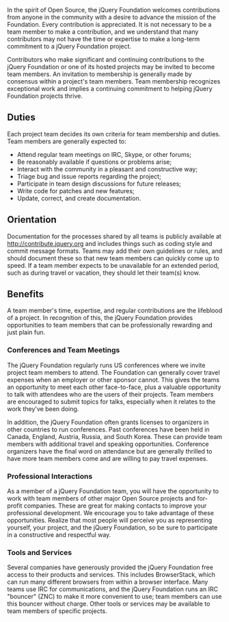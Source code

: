 <script>{
	"title": "jQuery Foundation - Team Members",
	"pageTemplate": "page-fullwidth.php"
}</script>

In the spirit of Open Source, the jQuery Foundation welcomes contributions from anyone in the community with a desire to advance the mission of the Foundation. Every contribution is appreciated. It is not necessary to be a team member to make a contribution, and we understand that many contributors may not have the time or expertise to make a long-term commitment to a jQuery Foundation project. 

Contributors who make significant and continuing contributions to the jQuery Foundation or one of its hosted projects may be invited to become team members. An invitation to membership is generally made by consensus within a project's team members. Team membership recognizes exceptional work and implies a continuing commitment to helping jQuery Foundation projects thrive.

## Duties

Each project team decides its own criteria for team membership and duties. Team members are generally expected to:
* Attend regular team meetings on IRC, Skype, or other forums;
* Be reasonably available if questions or problems arise;
* Interact with the community in a pleasant and constructive way;
* Triage bug and issue reports regarding the project;
* Participate in team design discussions for future releases;
* Write code for patches and new features;
* Update, correct, and create documentation.

## Orientation

Documentation for the processes shared by all teams is publicly available at http://contribute.jquery.org and includes things such as coding style and commit message formats. Teams may add their own guidelines or rules, and should document these so that new team members can quickly come up to speed. If a team member expects to be unavailable for an extended period, such as during travel or vacation, they should let their team(s) know.

## Benefits

A team member's time, expertise, and regular contributions are the lifeblood of a project. In recognition of this, the jQuery Foundation provides opportunities to team members that can be professionally rewarding and just plain fun. 

### Conferences and Team Meetings

The jQuery Foundation regularly runs US conferences where we invite project team members to attend. The Foundation can generally cover travel expenses when an employer or other sponsor cannot. This gives the teams an opportunity to meet each other face-to-face, plus a valuable opportunity to talk with attendees who are the users of their projects. Team members are encouraged to submit topics for talks, especially when it relates to the work they've been doing.

In addition, the jQuery Foundation often grants licenses to organizers in other countries to run conferences. Past conferences have been held in Canada, England, Austria, Russia, and South Korea. These can provide team members with additional travel and speaking opportunities. Conference organizers have the final word on attendance but are generally thrilled to have more team members come and are willing to pay travel expenses.

### Professional Interactions

As a member of a jQuery Foundation team, you will have the opportunity to work with team members of other major Open Source projects and for-profit companies. These are great for making contacts to improve your professional development. We encourage you to take advantage of these opportunities. Realize that most people will perceive you as representing yourself, your project, and the jQuery Foundation, so be sure to participate in a constructive and respectful way.

### Tools and Services

Several companies have generously provided the jQuery Foundation free access to their products and services. This includes BrowserStack, which can run many different browsers from within a browser interface. Many teams use IRC for communications, and the jQuery Foundation runs an IRC "bouncer" (ZNC) to make it more convenient to use; team members can use this bouncer without charge. Other tools or services may be available to team members of specific projects.

